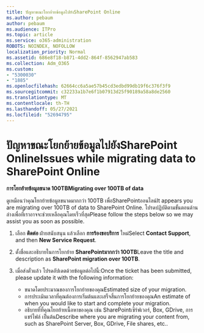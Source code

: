 ```yaml
---
title: ปัญหาขณะโยกย้ายข้อมูลไปยังSharePoint Online
ms.author: pebaum
author: pebaum
ms.audience: ITPro
ms.topic: article
ms.service: o365-administration
ROBOTS: NOINDEX, NOFOLLOW
localization_priority: Normal
ms.assetid: 686e8f18-b871-4dd2-864f-8562947ab583
ms.collection: Adm_O365
ms.custom:
- "5300030"
- "1885"
ms.openlocfilehash: 62664cc6a5ae57b45cd3edbd99db19f6c376f3f9
ms.sourcegitcommit: c32233a1b7e6f1b07913d25f90189a58a8de2560
ms.translationtype: MT
ms.contentlocale: th-TH
ms.lasthandoff: 05/27/2021
ms.locfileid: "52694795"
---
```

# <a name="issues-while-migrating-data-to-sharepoint-online"></a><span data-ttu-id="55a71-102">ปัญหาขณะโยกย้ายข้อมูลไปยังSharePoint Online</span><span class="sxs-lookup"><span data-stu-id="55a71-102">Issues while migrating data to SharePoint Online</span></span>

<span data-ttu-id="55a71-103">**การโยกย้ายข้อมูลขนาด 100TB**</span><span class="sxs-lookup"><span data-stu-id="55a71-103">**Migrating over 100TB of data**</span></span>

<span data-ttu-id="55a71-104">ดูเหมือนว่าคุณโยกย้ายข้อมูลขนาดมากกว่า 100TB เพื่อSharePointออนไลน์</span><span class="sxs-lookup"><span data-stu-id="55a71-104">It appears you are migrating over 100TB of data to SharePoint Online.</span></span> <span data-ttu-id="55a71-105">โปรดปฏิบัติตามขั้นตอนด้านล่างเพื่อที่เราอาจจะช่วยเหลือคุณโดยเร็วที่สุด</span><span class="sxs-lookup"><span data-stu-id="55a71-105">Please follow the steps below so we may assist you as soon as possible.</span></span> 

1. <span data-ttu-id="55a71-106">เลือก **ติดต่อ** ฝ่ายสนับสนุน แล้วเลือก **การร้องขอบริการ** ใหม่</span><span class="sxs-lookup"><span data-stu-id="55a71-106">Select **Contact Support**, and then **New Service Request**.</span></span> 
2. <span data-ttu-id="55a71-107">ตั้งชื่อและอธิบายในการโยกย้าย **SharePointมากกว่า 100TB**</span><span class="sxs-lookup"><span data-stu-id="55a71-107">Leave the title and description as **SharePoint migration over 100TB**.</span></span>
3. <span data-ttu-id="55a71-108">เมื่อส่งตั๋วแล้ว โปรดอัปเดตด้วยข้อมูลต่อไปนี้:</span><span class="sxs-lookup"><span data-stu-id="55a71-108">Once the ticket has been submitted, please update it with the following information:</span></span> 

    - <span data-ttu-id="55a71-109">ขนาดโดยประมาณของการโยกย้ายของคุณ</span><span class="sxs-lookup"><span data-stu-id="55a71-109">Estimated size of your migration.</span></span>
    - <span data-ttu-id="55a71-110">การประเมินเวลาที่คุณต้องการเริ่มต้นและเสร็จสิ้นการโยกย้ายของคุณ</span><span class="sxs-lookup"><span data-stu-id="55a71-110">An estimate of when you would like to start and complete your migration.</span></span>
    - <span data-ttu-id="55a71-111">อธิบายที่ที่คุณโยกย้ายเนื้อหาของคุณ เช่น SharePointเซิร์ฟเวอร์, Box, GDrive, การแชร์ไฟล์ เป็นต้น</span><span class="sxs-lookup"><span data-stu-id="55a71-111">Describe where you are migrating your content from, such as SharePoint Server, Box, GDrive, File shares, etc..</span></span>
